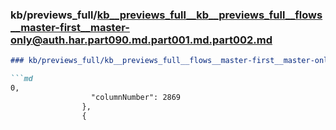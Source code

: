 ### kb/previews_full/kb__previews_full__kb__previews_full__flows__master-first__master-only@auth.har.part090.md.part001.md.part002.md

```md
### kb/previews_full/kb__previews_full__flows__master-first__master-only@auth.har.part090.md.part001.md (part 002)

```md
0,
                  "columnNumber": 2869
                },
                {
             
```

```

```
